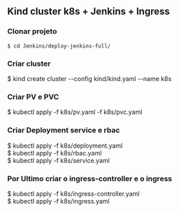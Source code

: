 ##  Kind cluster k8s + Jenkins + Ingress

### Clonar projeto 
```$ git clone https://github.com/abimaelalves/Jenkins.git \
$ cd Jenkins/deploy-jenkins-full/
```

### Criar cluster
$ kind create cluster --config kind/kind.yaml --name k8s

### Criar PV e PVC
$ kubectl apply -f k8s/pv.yaml -f k8s/pvc.yaml

### Criar Deployment service e rbac
$ kubectl apply -f k8s/deployment.yaml \
$ kubectl apply -f k8s/rbac.yaml \
$ kubectl apply -f k8s/service.yaml

### Por Ultimo criar o ingress-controller e o ingress
$ kubectl apply -f k8s/ingress-controller.yaml \
$ kubectl apply -f k8s/ingress.yaml
